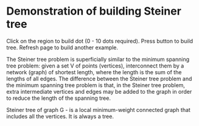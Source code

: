 # Demonstration of building Steiner tree

Click on the region to build dot (0 - 10 dots required).
Press button to build tree.
Refresh page to build another example.

The Steiner tree problem is superficially similar to the minimum 
spanning tree problem: given a set V of points (vertices), interconnect 
them by a network (graph) of shortest length, where the length is the sum 
of the lengths of all edges. The difference between the Steiner tree
problem and the minimum spanning tree problem is that, in the Steiner 
tree problem, extra intermediate vertices and edges may be added to the
graph in order to reduce the length of the spanning tree.

Steiner tree of graph G - is a local minimum-weight connected graph that 
includes all the vertices. It is always a tree.
